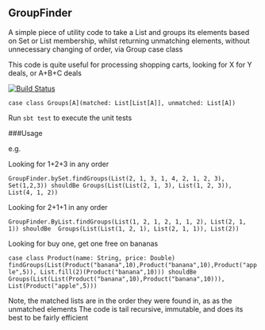 
## GroupFinder

A simple piece of utility code to take a List and groups its elements based on Set or List membership, 
whilst returning unmatching elements, without unnecessary changing of order, via Group case class

This code is quite useful for processing shopping carts, looking for X for Y deals, or A+B+C deals

[![Build Status](https://travis-ci.org/fancellu/GroupFinder.svg?branch=master)](https://travis-ci.org/fancellu/GroupFinder)

`case class Groups[A](matched: List[List[A]], unmatched: List[A])`

Run `sbt test` to execute the unit tests

###Usage

e.g.

Looking for 1+2+3 in any order
 
`GroupFinder.bySet.findGroups(List(2, 1, 3, 1, 4, 2, 1, 2, 3), Set(1,2,3)) shouldBe
           Groups(List(List(2, 1, 3), List(1, 2, 3)), List(4, 1, 2))`
 
Looking for 2+1+1 in any order 
 
`GroupFinder.ByList.findGroups(List(1, 2, 1, 2, 1, 1, 2), List(2, 1, 1)) shouldBe 
    Groups(List(List(1, 2, 1), List(2, 1, 1)), List(2))`
    
Looking for buy one, get one free on bananas    

`case class Product(name: String, price: Double)
         findGroups(List(Product("banana",10),Product("banana",10),Product("apple",5)), List.fill(2)(Product("banana",10))) shouldBe         
           Groups(List(List(Product("banana",10),Product("banana",10))), List(Product("apple",5)))`    
  
Note, the matched lists are in the order they were found in, as as the unmatched elements
The code is tail recursive, immutable, and does its best to be fairly efficient

